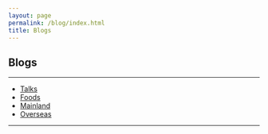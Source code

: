```yaml
---
layout: page
permalink: /blog/index.html
title: Blogs
---
```


## Blogs

---

- [Talks](https://jiachunli98.github.io/images/talks)<br>
- [Foods](https://jiachunli98.github.io/images/foods)<br>
- [Mainland](https://jiachunli98.github.io/images/mainland)<br>
- [Overseas](https://jiachunli98.github.io/images/overseas)<br>

---

<br>
